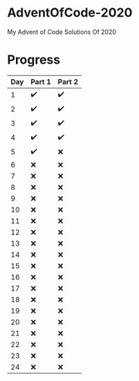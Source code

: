 # AdventOfCode-2020
My Advent of Code Solutions Of 2020

# Progress
|Day|Part 1|Part 2|
|---|---|---|
|1|:heavy_check_mark:|:heavy_check_mark:|
|2|:heavy_check_mark:|:heavy_check_mark:|
|3|:heavy_check_mark:|:heavy_check_mark:|
|4|:heavy_check_mark:|:heavy_check_mark:|
|5|:heavy_check_mark:|:x:|
|6|:x:|:x:|
|7|:x:|:x:|
|8|:x:|:x:|
|9|:x:|:x:|
|10|:x:|:x:|
|11|:x:|:x:|
|12|:x:|:x:|
|13|:x:|:x:|
|14|:x:|:x:|
|15|:x:|:x:|
|16|:x:|:x:|
|17|:x:|:x:|
|18|:x:|:x:|
|19|:x:|:x:|
|20|:x:|:x:|
|21|:x:|:x:|
|22|:x:|:x:|
|23|:x:|:x:|
|24|:x:|:x:|

